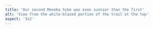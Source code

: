 ```yaml
---
title: 'Our second Meneka hike was even sunnier than the first'
alt: 'View from the white-blazed portion of the trail at the top'
aspect: '3x2'
---
```


